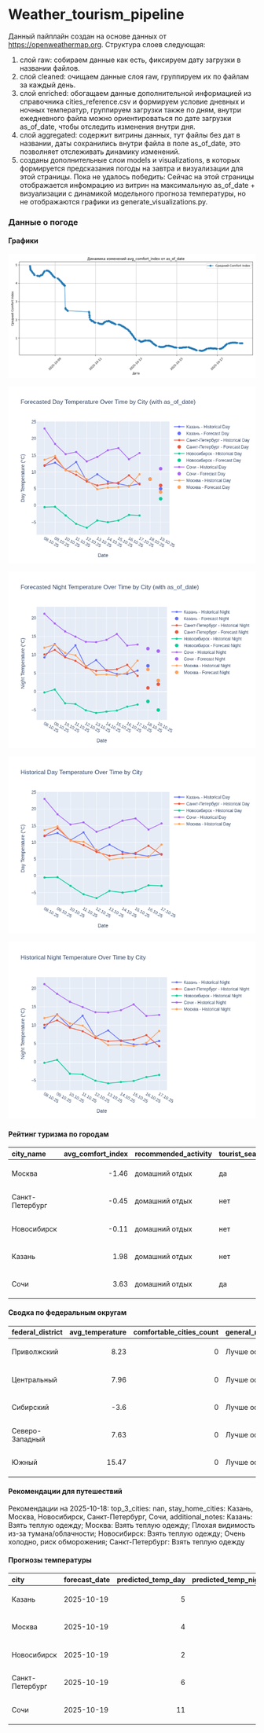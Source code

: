 # Weather_tourism_pipeline
Данный пайплайн создан на основе данных от https://openweathermap.org.
Структура слоев следующая:
  1) слой raw: 
  собираем данные как есть, фиксируем дату загрузки в названии файлов.
  2) слой cleaned:
  очищаем данные слоя raw, группируем их по файлам за каждый день.
  3) слой enriched:
  обогащаем данные дополнительной информацией из справочника cities_reference.csv и формируем условие дневных и ночных температур,
  группируем загрузки также по дням, внутри ежедневного файла можно ориентироваться по дате загрузки as_of_date, чтобы отследить изменения внутри дня.
  4) слой aggregated:
   содержит витрины данных, тут файлы без дат в названии, даты сохранились внутри файла в поле as_of_date, это позволняет отслеживать динамику изменений.
  6) созданы дополнительные слои models и visualizations, в которых формируется предсказания погоды на завтра и визуализации для этой страницы.
  Пока не удалось победить: Сейчас на этой страницы отображается инфомрацию из витрин на максимальную as_of_date + визуализации с динамикой модельного прогноза температуры, 
  но не отображаются графики из generate_visualizations.py.
<!-- WEATHER DATA START -->
### Данные о погоде

#### Графики
![Comfort Index Trend](data/visualizations/comfort_index_trend.png)

![Forecasted Day Temperature](data/visualizations/forecasted_day_temperature.png)

![Forecasted Night Temperature](data/visualizations/forecasted_night_temperature.png)

![Historical Day Temperature](data/visualizations/historical_day_temperature.png)

![Historical Night Temperature](data/visualizations/historical_night_temperature.png)

#### Рейтинг туризма по городам
| city_name       |   avg_comfort_index | recommended_activity   | tourist_season_match   | tourism_season   | tour_recommendation       | as_of_date          |
|:----------------|--------------------:|:-----------------------|:-----------------------|:-----------------|:--------------------------|:--------------------|
| Москва          |               -1.46 | домашний отдых         | да                     | Круглогодично    | домашний отдых в сезон    | 2025-10-18 05:34:00 |
| Санкт-Петербург |               -0.45 | домашний отдых         | нет                    | Май-Сентябрь     | домашний отдых вне сезона | 2025-10-18 05:34:00 |
| Новосибирск     |               -0.11 | домашний отдых         | нет                    | Июнь-Август      | домашний отдых вне сезона | 2025-10-18 05:34:00 |
| Казань          |                1.98 | домашний отдых         | нет                    | Май-Сентябрь     | домашний отдых вне сезона | 2025-10-18 05:34:00 |
| Сочи            |                3.63 | домашний отдых         | да                     | Май-Октябрь      | домашний отдых в сезон    | 2025-10-18 05:34:00 |

#### Сводка по федеральным округам
| federal_district   |   avg_temperature |   comfortable_cities_count | general_recommendation   | as_of_date          |
|:-------------------|------------------:|---------------------------:|:-------------------------|:--------------------|
| Приволжский        |              8.23 |                          0 | Лучше остаться дома      | 2025-10-18 05:34:00 |
| Центральный        |              7.96 |                          0 | Лучше остаться дома      | 2025-10-18 05:34:00 |
| Сибирский          |             -3.6  |                          0 | Лучше остаться дома      | 2025-10-18 05:34:00 |
| Северо-Западный    |              7.63 |                          0 | Лучше остаться дома      | 2025-10-18 05:34:00 |
| Южный              |             15.47 |                          0 | Лучше остаться дома      | 2025-10-18 05:34:00 |

#### Рекомендации для путешествий
Рекомендации на 2025-10-18: top_3_cities: nan, stay_home_cities: Казань, Москва, Новосибирск, Санкт-Петербург, Сочи, additional_notes: Казань: Взять теплую одежду; Москва: Взять теплую одежду; Плохая видимость из-за тумана/облачности; Новосибирск: Взять теплую одежду; Очень холодно, риск обморожения; Санкт-Петербург: Взять теплую одежду

#### Прогнозы температуры
| city            | forecast_date   |   predicted_temp_day |   predicted_temp_night | model_type       | as_of_date          |
|:----------------|:----------------|---------------------:|-----------------------:|:-----------------|:--------------------|
| Казань          | 2025-10-19      |                    5 |                      3 | LinearRegression | 2025-10-18 05:34:37 |
| Москва          | 2025-10-19      |                    4 |                      3 | LinearRegression | 2025-10-18 05:34:37 |
| Новосибирск     | 2025-10-19      |                    2 |                     -5 | LinearRegression | 2025-10-18 05:34:37 |
| Санкт-Петербург | 2025-10-19      |                    6 |                      2 | LinearRegression | 2025-10-18 05:34:37 |
| Сочи            | 2025-10-19      |                   11 |                     11 | LinearRegression | 2025-10-18 05:34:37 |


<!-- WEATHER DATA END -->
